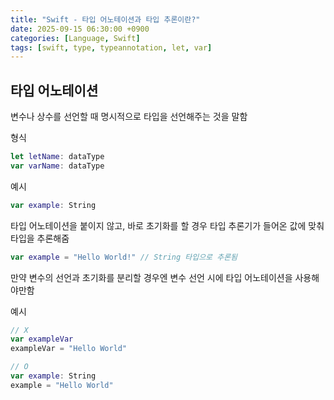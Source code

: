 ```yaml
---
title: "Swift - 타입 어노테이션과 타입 추론이란?"
date: 2025-09-15 06:30:00 +0900
categories: [Language, Swift]
tags: [swift, type, typeannotation, let, var]
---
```


## **타입 어노테이션**
변수나 상수를 선언할 때 명시적으로 타입을 선언해주는 것을 말함

형식
```swift
let letName: dataType
var varName: dataType
```

예시
```swift
var example: String
```

타입 어노테이션을 붙이지 않고, 바로 초기화를 할 경우 타입 추론기가 들어온 값에 맞춰 타입을 추론해줌

```swift
var example = "Hello World!" // String 타입으로 추론됨
```

만약 변수의 선언과 초기화를 분리할 경우엔 변수 선언 시에 타입 어노테이션을 사용해야만함

예시
```swift
// X
var exampleVar
exampleVar = "Hello World"

// O
var example: String
example = "Hello World"
```